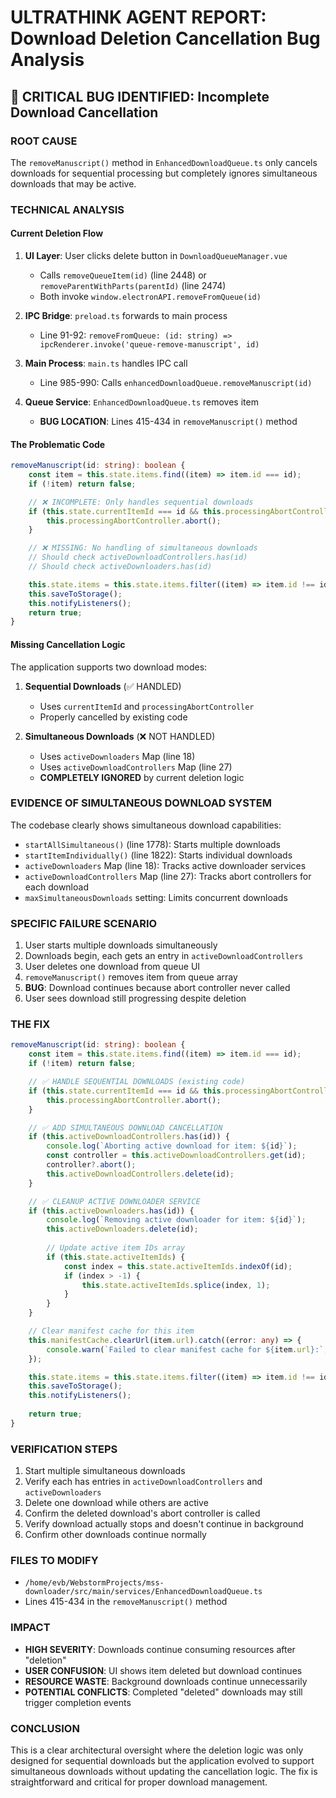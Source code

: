 # ULTRATHINK AGENT REPORT: Download Deletion Cancellation Bug Analysis

## 🚨 CRITICAL BUG IDENTIFIED: Incomplete Download Cancellation

### **ROOT CAUSE**
The `removeManuscript()` method in `EnhancedDownloadQueue.ts` only cancels downloads for sequential processing but completely ignores simultaneous downloads that may be active.

### **TECHNICAL ANALYSIS**

#### **Current Deletion Flow**
1. **UI Layer**: User clicks delete button in `DownloadQueueManager.vue`
   - Calls `removeQueueItem(id)` (line 2448) or `removeParentWithParts(parentId)` (line 2474)
   - Both invoke `window.electronAPI.removeFromQueue(id)`

2. **IPC Bridge**: `preload.ts` forwards to main process
   - Line 91-92: `removeFromQueue: (id: string) => ipcRenderer.invoke('queue-remove-manuscript', id)`

3. **Main Process**: `main.ts` handles IPC call
   - Line 985-990: Calls `enhancedDownloadQueue.removeManuscript(id)`

4. **Queue Service**: `EnhancedDownloadQueue.ts` removes item
   - **BUG LOCATION**: Lines 415-434 in `removeManuscript()` method

#### **The Problematic Code**
```typescript
removeManuscript(id: string): boolean {
    const item = this.state.items.find((item) => item.id === id);
    if (!item) return false;

    // ❌ INCOMPLETE: Only handles sequential downloads
    if (this.state.currentItemId === id && this.processingAbortController) {
        this.processingAbortController.abort();
    }

    // ❌ MISSING: No handling of simultaneous downloads
    // Should check activeDownloadControllers.has(id)
    // Should check activeDownloaders.has(id)

    this.state.items = this.state.items.filter((item) => item.id !== id);
    this.saveToStorage();
    this.notifyListeners();
    return true;
}
```

#### **Missing Cancellation Logic**
The application supports two download modes:

1. **Sequential Downloads** (✅ HANDLED)
   - Uses `currentItemId` and `processingAbortController`
   - Properly cancelled by existing code

2. **Simultaneous Downloads** (❌ NOT HANDLED)
   - Uses `activeDownloaders` Map (line 18)
   - Uses `activeDownloadControllers` Map (line 27)
   - **COMPLETELY IGNORED** by current deletion logic

### **EVIDENCE OF SIMULTANEOUS DOWNLOAD SYSTEM**

The codebase clearly shows simultaneous download capabilities:
- `startAllSimultaneous()` (line 1778): Starts multiple downloads
- `startItemIndividually()` (line 1822): Starts individual downloads
- `activeDownloaders` Map (line 18): Tracks active downloader services
- `activeDownloadControllers` Map (line 27): Tracks abort controllers for each download
- `maxSimultaneousDownloads` setting: Limits concurrent downloads

### **SPECIFIC FAILURE SCENARIO**
1. User starts multiple downloads simultaneously
2. Downloads begin, each gets an entry in `activeDownloadControllers`
3. User deletes one download from queue UI
4. `removeManuscript()` removes item from queue array
5. **BUG**: Download continues because abort controller never called
6. User sees download still progressing despite deletion

### **THE FIX**

```typescript
removeManuscript(id: string): boolean {
    const item = this.state.items.find((item) => item.id === id);
    if (!item) return false;

    // ✅ HANDLE SEQUENTIAL DOWNLOADS (existing code)
    if (this.state.currentItemId === id && this.processingAbortController) {
        this.processingAbortController.abort();
    }

    // ✅ ADD SIMULTANEOUS DOWNLOAD CANCELLATION
    if (this.activeDownloadControllers.has(id)) {
        console.log(`Aborting active download for item: ${id}`);
        const controller = this.activeDownloadControllers.get(id);
        controller?.abort();
        this.activeDownloadControllers.delete(id);
    }

    // ✅ CLEANUP ACTIVE DOWNLOADER SERVICE
    if (this.activeDownloaders.has(id)) {
        console.log(`Removing active downloader for item: ${id}`);
        this.activeDownloaders.delete(id);
        
        // Update active item IDs array
        if (this.state.activeItemIds) {
            const index = this.state.activeItemIds.indexOf(id);
            if (index > -1) {
                this.state.activeItemIds.splice(index, 1);
            }
        }
    }

    // Clear manifest cache for this item
    this.manifestCache.clearUrl(item.url).catch((error: any) => {
        console.warn(`Failed to clear manifest cache for ${item.url}:`, error instanceof Error ? error.message : String(error));
    });

    this.state.items = this.state.items.filter((item) => item.id !== id);
    this.saveToStorage();
    this.notifyListeners();
    
    return true;
}
```

### **VERIFICATION STEPS**
1. Start multiple simultaneous downloads
2. Verify each has entries in `activeDownloadControllers` and `activeDownloaders` 
3. Delete one download while others are active
4. Confirm the deleted download's abort controller is called
5. Verify download actually stops and doesn't continue in background
6. Confirm other downloads continue normally

### **FILES TO MODIFY**
- `/home/evb/WebstormProjects/mss-downloader/src/main/services/EnhancedDownloadQueue.ts`
- Lines 415-434 in the `removeManuscript()` method

### **IMPACT**
- **HIGH SEVERITY**: Downloads continue consuming resources after "deletion"
- **USER CONFUSION**: UI shows item deleted but download continues
- **RESOURCE WASTE**: Background downloads continue unnecessarily
- **POTENTIAL CONFLICTS**: Completed "deleted" downloads may still trigger completion events

### **CONCLUSION**
This is a clear architectural oversight where the deletion logic was only designed for sequential downloads but the application evolved to support simultaneous downloads without updating the cancellation logic. The fix is straightforward and critical for proper download management.